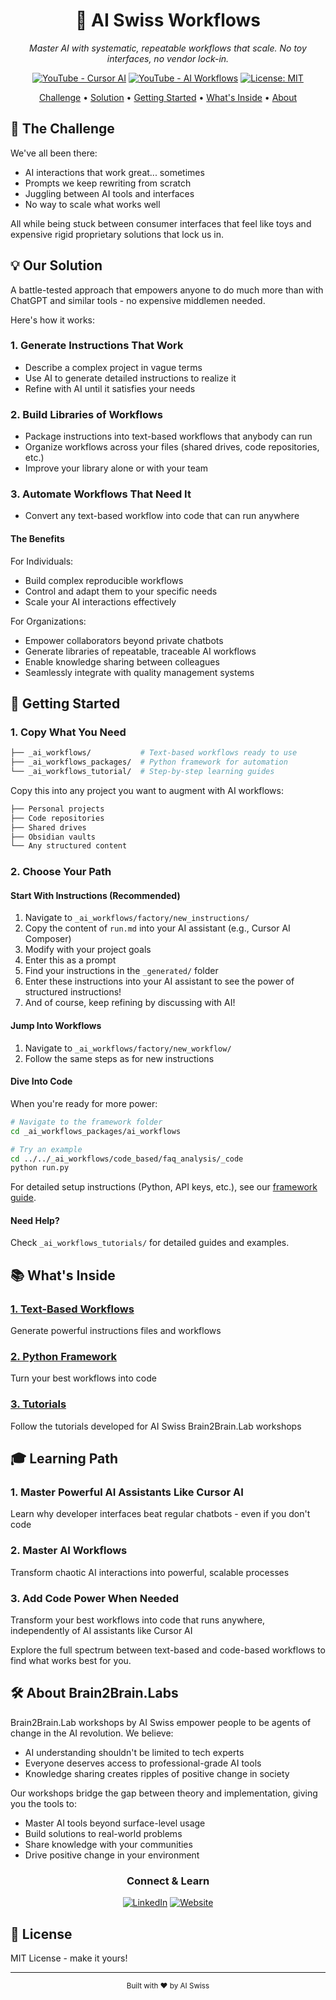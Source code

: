 <div align="center">
  <h1>🧠 AI Swiss Workflows</h1>
  <p><i>Master AI with systematic, repeatable workflows that scale. No toy interfaces, no vendor lock-in.</i></p>
  
  [![YouTube - Cursor AI](https://img.shields.io/badge/YouTube-Cursor_AI-red?style=for-the-badge&logo=youtube)](https://www.youtube.com/watch?v=niPQvA7uxxk)
  [![YouTube - AI Workflows](https://img.shields.io/badge/YouTube-AI_Workflows-red?style=for-the-badge&logo=youtube)](https://youtu.be/YRzHOVCkmA0)
  [![License: MIT](https://img.shields.io/badge/License-MIT-yellow.svg?style=for-the-badge)](LICENSE)
</div>

<p align="center">
  <a href="#-the-challenge">Challenge</a> •
  <a href="#-our-solution">Solution</a> •
  <a href="#-getting-started">Getting Started</a> •
  <a href="#-whats-inside">What's Inside</a> •
  <a href="#-about">About</a>
</p>

## 🎯 The Challenge

We've all been there:
- AI interactions that work great... sometimes
- Prompts we keep rewriting from scratch
- Juggling between AI tools and interfaces
- No way to scale what works well

All while being stuck between consumer interfaces that feel like toys and expensive rigid proprietary solutions that lock us in.

## 💡 Our Solution

A battle-tested approach that empowers anyone to do much more than with ChatGPT and similar tools - no expensive middlemen needed.

Here's how it works:

### 1. Generate Instructions That Work
- Describe a complex project in vague terms
- Use AI to generate detailed instructions to realize it
- Refine with AI until it satisfies your needs

### 2. Build Libraries of Workflows
- Package instructions into text-based workflows that anybody can run
- Organize workflows across your files (shared drives, code repositories, etc.)
- Improve your library alone or with your team

### 3. Automate Workflows That Need It
- Convert any text-based workflow into code that can run anywhere

#### The Benefits

For Individuals:
- Build complex reproducible workflows
- Control and adapt them to your specific needs
- Scale your AI interactions effectively

For Organizations:
- Empower collaborators beyond private chatbots
- Generate libraries of repeatable, traceable AI workflows
- Enable knowledge sharing between colleagues
- Seamlessly integrate with quality management systems

## 🚀 Getting Started

### 1. Copy What You Need
```bash
├── _ai_workflows/           # Text-based workflows ready to use
├── _ai_workflows_packages/  # Python framework for automation
└── _ai_workflows_tutorial/  # Step-by-step learning guides
```

Copy this into any project you want to augment with AI workflows:
```bash
├── Personal projects
├── Code repositories
├── Shared drives
├── Obsidian vaults
└── Any structured content
```

### 2. Choose Your Path

#### Start With Instructions (Recommended)
1. Navigate to `_ai_workflows/factory/new_instructions/`
2. Copy the content of `run.md` into your AI assistant (e.g., Cursor AI Composer)
3. Modify with your project goals
4. Enter this as a prompt
5. Find your instructions in the `_generated/` folder
6. Enter these instructions into your AI assistant to see the power of structured instructions!
7. And of course, keep refining by discussing with AI!

#### Jump Into Workflows
1. Navigate to `_ai_workflows/factory/new_workflow/`
2. Follow the same steps as for new instructions

#### Dive Into Code
When you're ready for more power:
```bash
# Navigate to the framework folder
cd _ai_workflows_packages/ai_workflows

# Try an example
cd ../../_ai_workflows/code_based/faq_analysis/_code
python run.py
```

For detailed setup instructions (Python, API keys, etc.), see our [framework guide](_ai_workflows_packages/ai_workflows/README.md).

#### Need Help?
Check `_ai_workflows_tutorials/` for detailed guides and examples.

## 📚 What's Inside

### [1. Text-Based Workflows](_ai_workflows/README.md)
Generate powerful instructions files and workflows

### [2. Python Framework](_ai_workflows_packages/ai_workflows/README.md)
Turn your best workflows into code

### [3. Tutorials](_ai_workflows_tutorials/README.md)
Follow the tutorials developed for AI Swiss Brain2Brain.Lab workshops

## 🎓 Learning Path

### 1. Master Powerful AI Assistants Like Cursor AI
Learn why developer interfaces beat regular chatbots - even if you don't code

### 2. Master AI Workflows
Transform chaotic AI interactions into powerful, scalable processes

### 3. Add Code Power When Needed
Transform your best workflows into code that runs anywhere, independently of AI assistants like Cursor AI

Explore the full spectrum between text-based and code-based workflows to find what works best for you.

## 🛠️ About Brain2Brain.Labs

Brain2Brain.Lab workshops by AI Swiss empower people to be agents of change in the AI revolution. We believe:
- AI understanding shouldn't be limited to tech experts
- Everyone deserves access to professional-grade AI tools
- Knowledge sharing creates ripples of positive change in society

Our workshops bridge the gap between theory and implementation, giving you the tools to:
- Master AI tools beyond surface-level usage
- Build solutions to real-world problems
- Share knowledge with your communities
- Drive positive change in your environment

<div align="center">

### Connect & Learn

[![LinkedIn](https://img.shields.io/badge/LinkedIn-AI_Swiss-blue?style=flat-square&logo=linkedin)](https://www.linkedin.com/company/ai-suisse/)
[![Website](https://img.shields.io/badge/Web-AI_Swiss-blue?style=flat-square&logo=google-chrome)](https://www.a-i.swiss/en)

</div>

## 📄 License

MIT License - make it yours!

---

<div align="center">
  <sub>Built with ❤️ by AI Swiss</sub>
</div>
